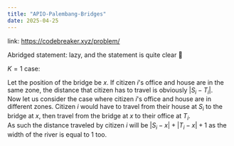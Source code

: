 ```yaml
---
title: "APIO-Palembang-Bridges"
date: 2025-04-25
---
```



link: https://codebreaker.xyz/problem/ 

Abridged statement: lazy, and the statement is quite clear 🤡

$K=1$ case:  


Let the position of the bridge be $x$.
If citizen $i$'s office and house are in the same zone, the distance that citizen has to travel is obviously $|S_i-T_i|$.  
Now let us consider the case where citizen $i$'s office and house are in different zones. 
Citizen $i$ would have to travel from their house at $S_i$ to the bridge at $x$, then travel from the bridge at $x$ to their office at $T_i$.  
As such the distance traveled by citizen $i$ will be $|S_i-x|+|T_i-x|+1$ as the width of the river is equal to $1$ too.


